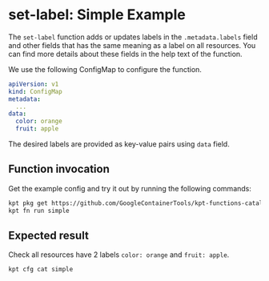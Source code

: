 # set-label: Simple Example

The `set-label` function adds or updates labels in the `.metadata.labels` field
and other fields that has the same meaning as a label on all resources. You can
find more details about these fields in the help text of the function.

We use the following ConfigMap to configure the function.

```yaml
apiVersion: v1
kind: ConfigMap
metadata:
  ...
data:
  color: orange
  fruit: apple
```

The desired labels are provided as key-value pairs using `data` field.

## Function invocation

Get the example config and try it out by running the following commands:

```sh
kpt pkg get https://github.com/GoogleContainerTools/kpt-functions-catalog.git/examples/mutators/set-label/simple .
kpt fn run simple
```

## Expected result

Check all resources have 2 labels `color: orange` and `fruit: apple`.

```sh
kpt cfg cat simple
```
